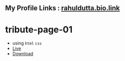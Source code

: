 ## My Profile Links : [rahuldutta.bio.link](https://rahuldutta.bio.link)

# tribute-page-01
  - using `html` `css`
  - [Live](https://irahuldutta02.github.io/web-dev-projects-01/tribute-page-01)
  - [Download](https://minhaskamal.github.io/DownGit/#/home?url=https://github.com/irahuldutta02/web-dev-projects-01/tree/main/tribute-page-01)
